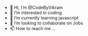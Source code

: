 - 👋 Hi, I’m @CodeByVikram
- 👀 I’m interested in coding
- 🌱 I’m currently learning javascript
- 💞️ I’m looking to collaborate on Jobs
- 📫 How to reach me ...

<!---
CodeByVikram/CodeByVikram is a ✨ special ✨ repository because its `README.md` (this file) appears on your GitHub profile.
You can click the Preview link to take a look at your changes.
--->
